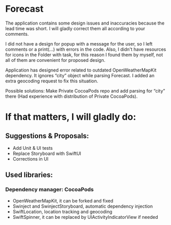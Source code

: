 # Forecast

The application contains some design issues and inaccuracies because the lead time was short. I will gladly correct them all according to your comments.

I did not have a design for popup with a message for the user, so I left comments or a print(…) with errors in the code.
Also, I didn't have resources for icons in the Folder with task, for this reason I found them by myself, not all of them are convenient for proposed design.

Application has designed error related to outdated OpenWeatherMapKit dependency. It ignores “city” object while parsing Forecast. I added an extra geocoding request to fix this situation.

Possible solutions: Make Private CocoaPods repo and add parsing for “city” there (Had experience with distribution of Private CocoaPods).

# If that matters, I will gladly do:

## Suggestions & Proposals:
- Add Unit & UI tests
- Replace Storyboard with SwiftUI
- Corrections in UI

## Used libraries:
### Dependency manager: CocoaPods
- OpenWeatherMapKit, it can be forked and fixed 
- Swinject and SwinjectStoryboard, automatic dependency injection
- SwiftLocation, location tracking and geocoding
- SwiftSpinner, it can be replaced by UIActivityIndicatorView if needed

